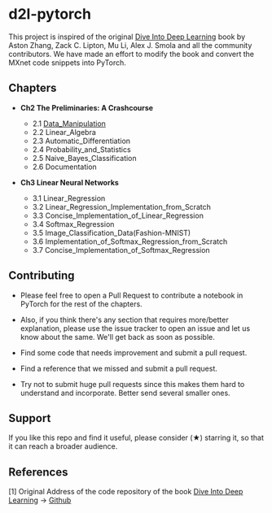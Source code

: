# d2l-pytorch
This project is inspired of the original [Dive Into Deep Learning](https://d2l.ai) book by Aston Zhang, Zack C. Lipton, Mu Li, Alex J. Smola 
and all the community contributors. We have made an effort to modify the book and convert the MXnet code snippets into PyTorch.  

## Chapters

  * **Ch2 The Preliminaries: A Crashcourse**
    * 2.1 [Data_Manipulation](https://github.com/dsgiitr/d2l-pytorch/blob/master/Ch2_The_Preliminaries_A_Crashcourse/Data_Manipulation.ipynb)
    * 2.2 Linear_Algebra
    * 2.3 Automatic_Differentiation
    * 2.4 Probability_and_Statistics
    * 2.5 Naive_Bayes_Classification
    * 2.6 Documentation
    
  * **Ch3 Linear Neural Networks**
    * 3.1 Linear_Regression 
    * 3.2 Linear_Regression_Implementation_from_Scratch
    * 3.3 Concise_Implementation_of_Linear_Regression
    * 3.4 Softmax_Regression
    * 3.5 Image_Classification_Data(Fashion-MNIST)
    * 3.6 Implementation_of_Softmax_Regression_from_Scratch
    * 3.7 Concise_Implementation_of_Softmax_Regression

## Contributing

  * Please feel free to open a Pull Request to contribute a notebook in PyTorch for the rest of the chapters.

  * Also, if you think there's any section that requires more/better explanation, please use the issue tracker to 
    open an issue and let us know about the same. We'll get back as soon as possible.

  * Find some code that needs improvement and submit a pull request.

  * Find a reference that we missed and submit a pull request.

  * Try not to submit huge pull requests since this makes them hard to understand and incorporate. 
    Better send several smaller ones.

## Support 

If you like this repo and find it useful, please consider (★) starring it, so that it can reach a broader audience.

## References

[1] Original Address of the code repository of the book [Dive Into Deep Learning](https://d2l.ai) ->
[Github](https://github.com/d2l-ai/d2l-en)

